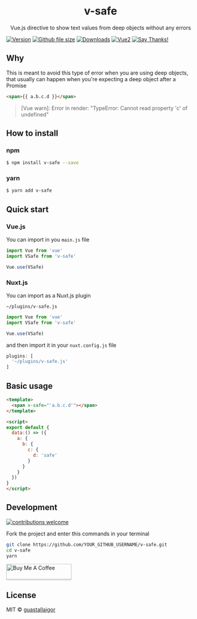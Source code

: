 <div align="center">
  <h1>v-safe</h1>
</div>
<p align="center">
  Vue.js directive to show text values from deep objects without any errors
</p>

[![Version](https://img.shields.io/npm/v/v-safe.svg)](https://github.com/guastallaigor/v-safe/)
[![Github file size](https://img.shields.io/github/size/guastallaigor/v-safe/dist/v-safe.min.js.svg)](https://raw.githubusercontent.com/guastallaigor/v-safe/master/dist/v-safe.min.js)
[![Downloads](https://img.shields.io/npm/dt/v-safe.svg)](https://github.com/guastallaigor/v-safe/)
[![Vue2](https://img.shields.io/badge/Vue-2.x-brightgreen.svg)](https://vuejs.org/)
[![Say Thanks!](https://img.shields.io/badge/Say%20Thanks-!-1EAEDB.svg)](https://saythanks.io/to/guastallaigor)

## Why

This is meant to avoid this type of error when you are using deep objects, that usually can happen when you're expecting a deep object after a Promise

```html
<span>{{ a.b.c.d }}</span>
```

> [Vue warn]: Error in render: "TypeError: Cannot read property 'c' of undefined"

## How to install

### npm

```bash
$ npm install v-safe --save
```

### yarn

```bash
$ yarn add v-safe
```

## Quick start
### Vue.js

You can import in you `main.js` file

```js
import Vue from 'vue'
import VSafe from 'v-safe'

Vue.use(VSafe)
```

### Nuxt.js

You can import as a Nuxt.js plugin

`~/plugins/v-safe.js`
```js
import Vue from 'vue'
import VSafe from 'v-safe'

Vue.use(VSafe)
```

and then import it in your `nuxt.config.js` file
```js
plugins: [
  '~/plugins/v-safe.js'
]
```

## Basic usage

```html
<template>
  <span v-safe="'a.b.c.d'"></span>
</template>

<script>
export default {
  data:() => ({
    a: {
      b: {
        c: {
          d: 'safe'
        }
      }
    }
  })
}
</script>
```

## Development

[![contributions welcome](https://img.shields.io/badge/contributions-welcome-brightgreen.svg?style=flat)](https://github.com/guastallaigor/v-safe/issues)

Fork the project and enter this commands in your terminal

```sh
git clone https://github.com/YOUR_GITHUB_USERNAME/v-safe.git
cd v-safe
yarn
```

<a href="https://www.buymeacoffee.com/guastallaigor" target="_blank"><img src="https://www.buymeacoffee.com/assets/img/custom_images/orange_img.png" alt="Buy Me A Coffee" style="height: 41px !important;width: 174px !important;box-shadow: 0px 3px 2px 0px rgba(190, 190, 190, 0.5) !important;-webkit-box-shadow: 0px 3px 2px 0px rgba(190, 190, 190, 0.5) !important;" ></a>

## License

MIT © [guastallaigor](https://github.com/guastallaigor/v-safe/blob/master/LICENSE)
